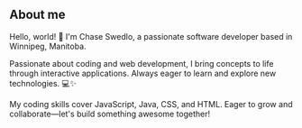 ## About me

Hello, world! 👋 I'm Chase Swedlo, a passionate software developer based in Winnipeg, Manitoba.

Passionate about coding and web development, I bring concepts to life through interactive applications. Always eager to learn and explore new technologies. 💻✨

My coding skills cover JavaScript, Java, CSS, and HTML. Eager to grow and collaborate—let's build something awesome together! 